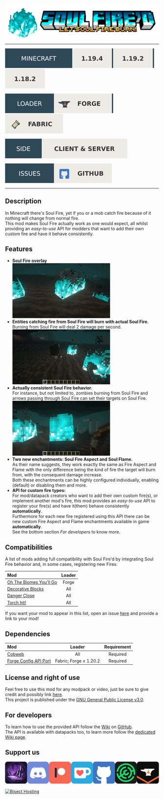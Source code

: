 ![Soul Fire'd banner](https://raw.githubusercontent.com/crystal-nest/mod-fancy-assets/main/soul-fire-d/banner.gif)

---
![Minecraft](https://raw.githubusercontent.com/crystal-nest/mod-fancy-assets/main/minecraft/minecraft.svg)[![1.19.4](https://raw.githubusercontent.com/crystal-nest/mod-fancy-assets/main/minecraft/1-19-4.svg)](https://modrinth.com/mod/soul-fire-d/versions?g=1.19.4)![Separator](https://raw.githubusercontent.com/crystal-nest/mod-fancy-assets/main/separator.svg)[![1.19.2](https://raw.githubusercontent.com/crystal-nest/mod-fancy-assets/main/minecraft/1-19-2.svg)](https://modrinth.com/mod/soul-fire-d/versions?g=1.19.2)![Separator](https://raw.githubusercontent.com/crystal-nest/mod-fancy-assets/main/separator.svg)[![1.18.2](https://raw.githubusercontent.com/crystal-nest/mod-fancy-assets/main/minecraft/1-18-2.svg)](https://modrinth.com/mod/soul-fire-d/versions?g=1.18.2)

![Loader](https://raw.githubusercontent.com/crystal-nest/mod-fancy-assets/main/loader/loader.svg)[![Forge](https://raw.githubusercontent.com/crystal-nest/mod-fancy-assets/main/loader/forge.svg)](https://modrinth.com/mod/soul-fire-d/versions?l=forge)![Separator](https://raw.githubusercontent.com/crystal-nest/mod-fancy-assets/main/separator.svg)[![Fabric](https://raw.githubusercontent.com/crystal-nest/mod-fancy-assets/main/loader/fabric.svg)](https://modrinth.com/mod/soul-fire-d/versions?l=fabric)

![Overlay](https://raw.githubusercontent.com/crystal-nest/mod-fancy-assets/main/side/client-server.svg)

![Issues](https://raw.githubusercontent.com/crystal-nest/mod-fancy-assets/main/github/issues.svg)[![GitHub](https://raw.githubusercontent.com/crystal-nest/mod-fancy-assets/main/github/github.svg)](https://github.com/crystal-nest/soul-fire-d/issues)

---

## **Description**

In Minecraft there's Soul Fire, yet if you or a mob catch fire because of it nothing will change from normal fire.  
This mod makes Soul Fire actually work as one would expect, all whilst providing an *easy-to-use* API for modders that want to add their own custom fire and have it behave consistently.

## **Features**

- **Soul Fire overlay**  
  ![Overlay](https://raw.githubusercontent.com/crystal-nest/mod-fancy-assets/main/soul-fire-d/overlay.gif)
- **Entities catching fire from Soul Fire will burn with actual Soul Fire.**  
  Burning from Soul Fire will deal 2 damage per second.  
  ![Sheep](https://raw.githubusercontent.com/crystal-nest/mod-fancy-assets/main/soul-fire-d/sheep.gif)
- **Actually consistent Soul Fire behavior.**  
  For instance, but not limited to, zombies burning from Soul Fire and arrows passing through Soul Fire can set their targets on Soul Fire.  
  ![Arrows](https://raw.githubusercontent.com/crystal-nest/mod-fancy-assets/main/soul-fire-d/arrow.gif)
- **Two new enchantments: Soul Fire Aspect and Soul Flame.**  
  As their name suggests, they work exactly the same as Fire Aspect and Flame with the only difference being the kind of fire the target will burn from, with the consequent damage increase.  
  Both these enchantments can be highly configured individually, enabling (default) or disabling them and more.
- **API for custom fire types:**  
  For mod/datapack creators who want to add their own custom fire(s), or implement another mod's fire, this mod provides an *easy-to-use* API to register your fire(s) and have it(them) behave consistently **automatically**.  
  Furthermore for each new fire registered using this API there can be new custom Fire Aspect and Flame enchantments available in game **automatically**.  
  See the bottom section *For developers* to know more.

## **Compatibilities**

A list of mods adding full compatibility with Soul Fire'd by integrating Soul Fire behavior and, in some cases, registering new Fires:

| Mod                                                             | Loader |
|:----------------------------------------------------------------|:------:|
| [Oh The Biomes You'll Go](https://modrinth.com/mod/biomesyougo) | Forge  |
| [Decorative Blocks](https://modrinth.com/mod/decorative-blocks) |  All   |
| [Danger Close](https://modrinth.com/mod/danger-close)           |  All   |
| [Torch hit!](https://modrinth.com/mod/torch-hit)                |  All   |

If you want your mod to appear in this list, open an issue [here](https://github.com/Crystal-Nest/soul-fire-d/issues/new?assignees=Crystal-Spider&labels=question%2Cmedium+priority&projects=&template=information_request.yml) and provide a link to your mod!

## **Dependencies**

| Mod                                                                     |         Loader         | Requirement |
|:------------------------------------------------------------------------|:----------------------:|:-----------:|
| [Cobweb](https://modrinth.com/mod/forge-config-api-port)                |          All           |  Required   |
| [Forge Config API Port](https://modrinth.com/mod/forge-config-api-port) | Fabric; Forge ≥ 1.20.2 |  Required   |

## **License and right of use**

Feel free to use this mod for any modpack or video, just be sure to give credit and possibly link [here](https://github.com/crystal-nest/soul-fire-d#readme).  
This project is published under the [GNU General Public License v3.0](https://github.com/crystal-nest/soul-fire-d/blob/master/LICENSE).

## **For developers**

To learn how to use the provided API follow the [Wiki](https://github.com/crystal-nest/soul-fire-d/wiki) on [GitHub](https://github.com/crystal-nest/soul-fire-d).  
The API is available with datapacks too, to learn more follow the [dedicated Wiki page](https://github.com/crystal-nest/soul-fire-d/wiki/Data-Driven-Fires).

## **Support us**

<a href="https://crystalnest.it"><img alt="Crystal Nest Website" src="https://raw.githubusercontent.com/crystal-nest/mod-fancy-assets/main/crystal-nest/pic512.png" width="14.286%"></a><a href="https://discord.gg/BP6EdBfAmt"><img alt="Discord" src="https://raw.githubusercontent.com/crystal-nest/mod-fancy-assets/main/discord/discord512.png" width="14.286%"></a><a href="https://www.patreon.com/crystalspider"><img alt="Patreon" src="https://raw.githubusercontent.com/crystal-nest/mod-fancy-assets/main/patreon/patreon512.png" width="14.286%"></a><a href="https://ko-fi.com/crystalspider"><img alt="Ko-fi" src="https://raw.githubusercontent.com/crystal-nest/mod-fancy-assets/main/kofi/kofi512.png" width="14.286%"></a><a href="https://github.com/Crystal-Nest"><img alt="Our other projects" src="https://raw.githubusercontent.com/crystal-nest/mod-fancy-assets/main/github/github512.png" width="14.286%"><a href="https://modrinth.com/organization/crystal-nest"><img alt="Modrinth" src="https://raw.githubusercontent.com/crystal-nest/mod-fancy-assets/main/modrinth/modrinth512.png" width="14.286%"></a><a href="https://www.curseforge.com/members/crystalspider/projects"><img alt="CurseForge" src="https://raw.githubusercontent.com/crystal-nest/mod-fancy-assets/main/curseforge/curseforge512.png" width="14.286%"></a>

[![Bisect Hosting](https://www.bisecthosting.com/partners/custom-banners/d559b544-474c-4109-b861-1b2e6ca6026a.webp "Bisect Hosting")](https://bisecthosting.com/crystalspider)
